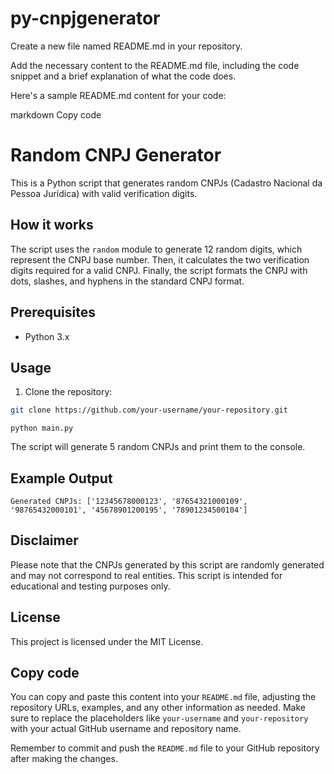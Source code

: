 # py-cnpjgenerator
Create a new file named README.md in your repository.

Add the necessary content to the README.md file, including the code snippet and a brief explanation of what the code does.

Here's a sample README.md content for your code:

markdown
Copy code
# Random CNPJ Generator

This is a Python script that generates random CNPJs (Cadastro Nacional da Pessoa Jurídica) with valid verification digits.

## How it works

The script uses the `random` module to generate 12 random digits, which represent the CNPJ base number. Then, it calculates the two verification digits required for a valid CNPJ. Finally, the script formats the CNPJ with dots, slashes, and hyphens in the standard CNPJ format.

## Prerequisites

- Python 3.x

## Usage

1. Clone the repository:

```bash
git clone https://github.com/your-username/your-repository.git
```
```
python main.py
```
The script will generate 5 random CNPJs and print them to the console.

## Example Output
```
Generated CNPJs: ['12345678000123', '87654321000109', '98765432000101', '45678901200195', '78901234500104']
```
## Disclaimer
Please note that the CNPJs generated by this script are randomly generated and may not correspond to real entities. This script is intended for educational and testing purposes only.

## License
This project is licensed under the MIT License.

## Copy code
You can copy and paste this content into your `README.md` file, adjusting the repository URLs, examples, and any other information as needed. Make sure to replace the placeholders like `your-username` and `your-repository` with your actual GitHub username and repository name.

Remember to commit and push the `README.md` file to your GitHub repository after making the changes.
